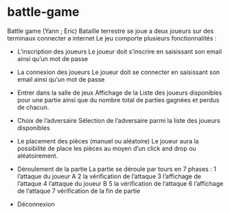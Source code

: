 # battle-game
Battle game (Yann ; Eric)
Bataille terrestre se joue a deux  joueurs sur des terminaux connecter a internet 
Le jeu comporte plusieurs fonctionnalités :
-	L’inscription des joueurs
Le joueur doit s’inscrire en saisissant son email ainsi qu’un mot de passe  
-	La connexion des joueurs 
Le joueur doit se connecter en saisissant son email ainsi qu’un mot de passe  
-	Entrer dans la salle de jeux
Affichage de la Liste des joueurs disponibles pour une partie ainsi que  du nombre total de parties gagnées et perdus  de chacun.
-	Choix de l’adversaire
Sélection de l’adversaire parmi la liste des joueurs disponibles
-	Le placement des pièces (manuel ou aléatoire)
Le joueur aura la possibilité de place les pièces au moyen d’un click and drop ou aléatoirement.
-	Déroulement de la partie
La partie se déroule par tours en 7 phases : 
1	l’attaque du joueur A 
2	la vérification de l’attaque
3	l’affichage de l’attaque 
4	l’attaque du joueur B
5	la vérification de l’attaque
6	l’affichage de l’attaque
7	vérification de la fin de partie

-	Déconnexion

